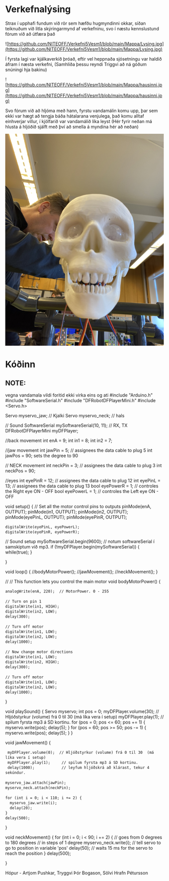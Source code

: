 # Verkefnalýsing

Strax í upphafi fundum við rör sem hæfðu hugmyndinni okkar, síðan teiknuðum við litla skýringarmynd af verkefninu, svo í næstu kennslustund fórum við að útfæra það

![https://github.com/NITEOFF/Verkefni5Vesm1/blob/main/Mappa/Lysing.jpg](https://github.com/NITEOFF/Verkefni5Vesm1/blob/main/Mappa/Lysing.jpg)

Í fyrsta lagi var kjálkaverkið þróað, eftir vel heppnaða sjósetningu var haldið áfram í næsta verkefni, (Samhliða þessu reyndi Triggvi að ná góðum snúningi hja bakinu)

![https://github.com/NITEOFF/Verkefni5Vesm1/blob/main/Mappa/hausinni.jpg](https://github.com/NITEOFF/Verkefni5Vesm1/blob/main/Mappa/hausinni.jpg)

Svo fórum við að hljóma með hann, fyrstu vandamálin komu upp, þar sem ekki var hægt að tengja báða hátalarana venjulega, það komu alltaf einhverjar villur, í kjölfarið var vandamálið líka leyst (Hér fyrir neðan má hlusta á hljóðið sjálft með því að smella á myndina hér að neðan)

[![Hlusta](https://github.com/NITEOFF/Verkefni5Vesm1/blob/main/Mappa/skeletonhead.jpg)](https://youtu.be/cod4-cErUxs)

# Kóðinn
  ## NOTE:
  vegna vandamala vildi foritid ekki virka eins og ati
  #include "Arduino.h"
  #include "SoftwareSerial.h"
  #include "DFRobotDFPlayerMini.h"
  #include <Servo.h>

  Servo myservo_jaw;   // Kjalki
  Servo myservo_neck;  // hals

  // Sound
  SoftwareSerial mySoftwareSerial(10, 11);  // RX, TX
  DFRobotDFPlayerMini myDFPlayer;

  //back movement
  int enA = 9; 
  int in1 = 8;
  int in2 = 7;

  //jaw movement
  int jawPin = 5; // assignees the data cable to plug 5
  int jawPos = 90; sets the degree to 90

  // NECK movement
  int neckPin = 3; // assignees the data cable to plug 3
  int neckPos = 90;

  //eyes
  int eyePinR = 12; // assignees the data cable to plug 12
  int eyePinL = 13; // assignees the data cable to plug 13
  bool eyePowerR = 1; // controles the Right eye ON - OFF
  bool eyePowerL = 1; // controles the Left eye ON - OFF


  void setup() {
    // Set all the motor control pins to outputs
    pinMode(enA, OUTPUT);
    pinMode(in1, OUTPUT);
    pinMode(in2, OUTPUT);
    pinMode(eyePinL, OUTPUT);
    pinMode(eyePinR, OUTPUT);

    digitalWrite(eyePinL, eyePowerL);
    digitalWrite(eyePinR, eyePowerR);


  // Sound setup 
  mySoftwareSerial.begin(9600);  // notum softwareSerial í samskiptum við mp3.
  if (!myDFPlayer.begin(mySoftwareSerial)) {
  while(true);
  }

  }

  void loop() {
    //bodyMotorPower();
    //jawMovement();
    //neckMovement();
  }

  // // This function lets you control the main motor
  void bodyMotorPower() {

    analogWrite(enA, 220);  // MotorPower. 0 - 255

    // Turn on pin 1
    digitalWrite(in1, HIGH);
    digitalWrite(in2, LOW);
    delay(300);

    // Turn off motor
    digitalWrite(in1, LOW);
    digitalWrite(in2, LOW);
    delay(1000);

    // Now change motor directions
    digitalWrite(in1, LOW);
    digitalWrite(in2, HIGH);
    delay(300);

    // Turn off motor
    digitalWrite(in1, LOW);
    digitalWrite(in2, LOW);
    delay(1000);
  }

  void playSound() {
    Servo myservo;
    int pos = 0;
    myDFPlayer.volume(30);  // Hljóðstyrkur (volume) frá 0 til 30  (má líka vera í setup)
    myDFPlayer.play(1);     // spilum fyrsta mp3 á SD kortinu.
    for (pos = 0; pos <= 60; pos += 1) {
      myservo.write(pos);
      delay(5);
    }
    for (pos = 60; pos >= 50; pos -= 1) {
      myservo.write(pos);
      delay(5);
    }
  }

  void jawMovement() {

     myDFPlayer.volume(0);  // Hljóðstyrkur (volume) frá 0 til 30  (má líka vera í setup)
     myDFPlayer.play(1);     // spilum fyrsta mp3 á SD kortinu.
     delay(1000);            // leyfum hljóðskrá að klárast, tekur 4 sekúndur. 

    myservo_jaw.attach(jawPin);
    myservo_neck.attach(neckPin);

    for (int i = 0; i < 110; i += 2) {
      myservo_jaw.write(i);
      delay(20);
    }
    delay(500);
  }

  void neckMovement() {
    for (int i = 0; i < 90; i += 2) {  // goes from 0 degrees to 180 degrees
      // in steps of 1 degree
      myservo_neck.write(i);  // tell servo to go to position in variable 'pos'
      delay(50);              // waits 15 ms for the servo to reach the position
    }
    delay(500);

  }

Hópur - Artjom Pushkar, Tryggvi Þór Bogason, Sölvi Hrafn Pétursson
